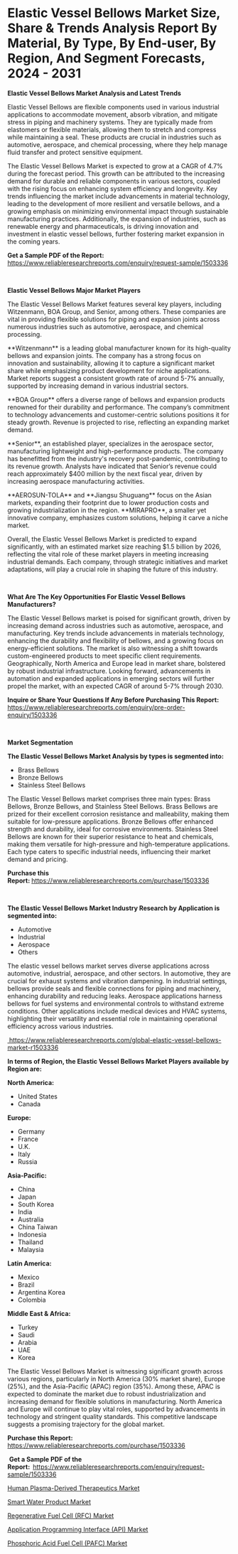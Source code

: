 <p><h1>Elastic Vessel Bellows Market Size, Share & Trends Analysis Report By Material, By Type, By End-user, By Region, And Segment Forecasts, 2024 - 2031</h1></p><p><strong>Elastic Vessel Bellows Market Analysis and Latest Trends</strong></p>
<p><p>Elastic Vessel Bellows are flexible components used in various industrial applications to accommodate movement, absorb vibration, and mitigate stress in piping and machinery systems. They are typically made from elastomers or flexible materials, allowing them to stretch and compress while maintaining a seal. These products are crucial in industries such as automotive, aerospace, and chemical processing, where they help manage fluid transfer and protect sensitive equipment.</p><p>The Elastic Vessel Bellows Market is expected to grow at a CAGR of 4.7% during the forecast period. This growth can be attributed to the increasing demand for durable and reliable components in various sectors, coupled with the rising focus on enhancing system efficiency and longevity. Key trends influencing the market include advancements in material technology, leading to the development of more resilient and versatile bellows, and a growing emphasis on minimizing environmental impact through sustainable manufacturing practices. Additionally, the expansion of industries, such as renewable energy and pharmaceuticals, is driving innovation and investment in elastic vessel bellows, further fostering market expansion in the coming years.</p></p>
<p><strong>Get a Sample PDF of the Report:&nbsp;</strong> <a href="https://www.reliableresearchreports.com/enquiry/request-sample/1503336?utm_campaign=114&utm_medium=2&utm_source=Github&utm_content=ia&utm_term=08122024&utm_id=elastic-vessel-bellows">https://www.reliableresearchreports.com/enquiry/request-sample/1503336</a></p>
<p>&nbsp;</p>
<p><strong>Elastic Vessel Bellows Major Market Players</strong></p>
<p><p>The Elastic Vessel Bellows Market features several key players, including Witzenmann, BOA Group, and Senior, among others. These companies are vital in providing flexible solutions for piping and expansion joints across numerous industries such as automotive, aerospace, and chemical processing.</p><p>**Witzenmann** is a leading global manufacturer known for its high-quality bellows and expansion joints. The company has a strong focus on innovation and sustainability, allowing it to capture a significant market share while emphasizing product development for niche applications. Market reports suggest a consistent growth rate of around 5-7% annually, supported by increasing demand in various industrial sectors.</p><p>**BOA Group** offers a diverse range of bellows and expansion products renowned for their durability and performance. The company’s commitment to technology advancements and customer-centric solutions positions it for steady growth. Revenue is projected to rise, reflecting an expanding market demand.</p><p>**Senior**, an established player, specializes in the aerospace sector, manufacturing lightweight and high-performance products. The company has benefitted from the industry's recovery post-pandemic, contributing to its revenue growth. Analysts have indicated that Senior’s revenue could reach approximately $400 million by the next fiscal year, driven by increasing aerospace manufacturing activities.</p><p>**AEROSUN-TOLA** and **Jiangsu Shuguang** focus on the Asian markets, expanding their footprint due to lower production costs and growing industrialization in the region. **MIRAPRO**, a smaller yet innovative company, emphasizes custom solutions, helping it carve a niche market.</p><p>Overall, the Elastic Vessel Bellows Market is predicted to expand significantly, with an estimated market size reaching $1.5 billion by 2026, reflecting the vital role of these market players in meeting increasing industrial demands. Each company, through strategic initiatives and market adaptations, will play a crucial role in shaping the future of this industry.</p></p>
<p>&nbsp;</p>
<p><strong>What Are The Key Opportunities For Elastic Vessel Bellows Manufacturers?</strong></p>
<p><p>The Elastic Vessel Bellows market is poised for significant growth, driven by increasing demand across industries such as automotive, aerospace, and manufacturing. Key trends include advancements in materials technology, enhancing the durability and flexibility of bellows, and a growing focus on energy-efficient solutions. The market is also witnessing a shift towards custom-engineered products to meet specific client requirements. Geographically, North America and Europe lead in market share, bolstered by robust industrial infrastructure. Looking forward, advancements in automation and expanded applications in emerging sectors will further propel the market, with an expected CAGR of around 5-7% through 2030.</p></p>
<p><strong>Inquire or Share Your Questions If Any Before Purchasing This Report:</strong> <a href="https://www.reliableresearchreports.com/enquiry/pre-order-enquiry/1503336?utm_campaign=114&utm_medium=2&utm_source=Github&utm_content=ia&utm_term=08122024&utm_id=elastic-vessel-bellows">https://www.reliableresearchreports.com/enquiry/pre-order-enquiry/1503336</a></p>
<p>&nbsp;</p>
<p><strong>Market Segmentation</strong></p>
<p><strong>The Elastic Vessel Bellows Market Analysis by types is segmented into:</strong></p>
<p><ul><li>Brass Bellows</li><li>Bronze Bellows</li><li>Stainless Steel Bellows</li></ul></p>
<p><p>The Elastic Vessel Bellows market comprises three main types: Brass Bellows, Bronze Bellows, and Stainless Steel Bellows. Brass Bellows are prized for their excellent corrosion resistance and malleability, making them suitable for low-pressure applications. Bronze Bellows offer enhanced strength and durability, ideal for corrosive environments. Stainless Steel Bellows are known for their superior resistance to heat and chemicals, making them versatile for high-pressure and high-temperature applications. Each type caters to specific industrial needs, influencing their market demand and pricing.</p></p>
<p><strong>Purchase this Report:&nbsp;</strong><a href="https://www.reliableresearchreports.com/purchase/1503336?utm_campaign=114&utm_medium=2&utm_source=Github&utm_content=ia&utm_term=08122024&utm_id=elastic-vessel-bellows">https://www.reliableresearchreports.com/purchase/1503336</a></p>
<p>&nbsp;</p>
<p><strong>The Elastic Vessel Bellows Market Industry Research by Application is segmented into:</strong></p>
<p><ul><li>Automotive</li><li>Industrial</li><li>Aerospace</li><li>Others</li></ul></p>
<p><p>The elastic vessel bellows market serves diverse applications across automotive, industrial, aerospace, and other sectors. In automotive, they are crucial for exhaust systems and vibration dampening. In industrial settings, bellows provide seals and flexible connections for piping and machinery, enhancing durability and reducing leaks. Aerospace applications harness bellows for fuel systems and environmental controls to withstand extreme conditions. Other applications include medical devices and HVAC systems, highlighting their versatility and essential role in maintaining operational efficiency across various industries.</p></p>
<p><a href="https://www.reliableresearchreports.com/global-elastic-vessel-bellows-market-r1503336?utm_campaign=114&utm_medium=2&utm_source=Github&utm_content=ia&utm_term=08122024&utm_id=elastic-vessel-bellows">&nbsp;https://www.reliableresearchreports.com/global-elastic-vessel-bellows-market-r1503336</a></p>
<p><strong>In terms of Region, the Elastic Vessel Bellows Market Players available by Region are:</strong></p>
<p>
    <p> <strong> North America: </strong>
        <ul>
            <li>United States</li>
            <li>Canada</li>
        </ul>
        </p> 
    <p> <strong> Europe: </strong>
        <ul>
            <li>Germany</li>
            <li>France</li>
            <li>U.K.</li>
            <li>Italy</li>
            <li>Russia</li>
        </ul>
        </p> 
    <p> <strong> Asia-Pacific: </strong>
        <ul>
            <li>China</li>
            <li>Japan</li>
            <li>South Korea</li>
            <li>India</li>
            <li>Australia</li>
            <li>China Taiwan</li>
            <li>Indonesia</li>
            <li>Thailand</li>
            <li>Malaysia</li>
        </ul>
        </p> 
    <p> <strong> Latin America: </strong>
        <ul>
            <li>Mexico</li>
            <li>Brazil</li>
            <li>Argentina Korea</li>
            <li>Colombia</li>
        </ul>
        </p> 
    <p> <strong> Middle East & Africa: </strong>
        <ul>
            <li>Turkey</li>
            <li>Saudi</li>
            <li>Arabia</li>
            <li>UAE</li>
            <li>Korea</li>
        </ul>
    </p>
    </p>
<p><p>The Elastic Vessel Bellows Market is witnessing significant growth across various regions, particularly in North America (30% market share), Europe (25%), and the Asia-Pacific (APAC) region (35%). Among these, APAC is expected to dominate the market due to robust industrialization and increasing demand for flexible solutions in manufacturing. North America and Europe will continue to play vital roles, supported by advancements in technology and stringent quality standards. This competitive landscape suggests a promising trajectory for the global market.</p></p>
<p><strong>Purchase this Report: </strong><a href="https://www.reliableresearchreports.com/purchase/1503336?utm_campaign=114&utm_medium=2&utm_source=Github&utm_content=ia&utm_term=08122024&utm_id=elastic-vessel-bellows">https://www.reliableresearchreports.com/purchase/1503336</a></p>
<p>&nbsp;<strong>Get a Sample PDF of the Report:&nbsp;&nbsp;</strong><a href="https://www.reliableresearchreports.com/enquiry/request-sample/1503336?utm_campaign=114&utm_medium=2&utm_source=Github&utm_content=ia&utm_term=08122024&utm_id=elastic-vessel-bellows">https://www.reliableresearchreports.com/enquiry/request-sample/1503336</a></p>
<p><strong></strong></p>
<p><p><a href="https://github.com/rahu1506/Market-Research-Report-List-6/blob/main/human-plasma-derived-therapeutics-market.md?utm_campaign=114&utm_medium=2&utm_source=Github&utm_content=ia&utm_term=08122024&utm_id=elastic-vessel-bellows">Human Plasma-Derived Therapeutics Market</a></p><p><a href="https://github.com/MonroeBullock54/Market-Research-Report-List-1/blob/main/smart-water-product-market.md?utm_campaign=114&utm_medium=2&utm_source=Github&utm_content=ia&utm_term=08122024&utm_id=elastic-vessel-bellows">Smart Water Product Market</a></p><p><a href="https://www.linkedin.com/pulse/th-score-market-0ptye?utm_campaign=114&utm_medium=2&utm_source=Github&utm_content=ia&utm_term=08122024&utm_id=elastic-vessel-bellows">Regenerative Fuel Cell (RFC) Market</a></p><p><a href="https://www.linkedin.com/pulse/application-programming-interface-api-market-analysis-report-ibdme?utm_campaign=114&utm_medium=2&utm_source=Github&utm_content=ia&utm_term=08122024&utm_id=elastic-vessel-bellows">Application Programming Interface (API) Market</a></p><p><a href="https://www.linkedin.com/pulse/examining-market-drivers-phosphoric-acid-fuel-cell-pafc-1ekef?utm_campaign=114&utm_medium=2&utm_source=Github&utm_content=ia&utm_term=08122024&utm_id=elastic-vessel-bellows">Phosphoric Acid Fuel Cell (PAFC) Market</a></p></p>